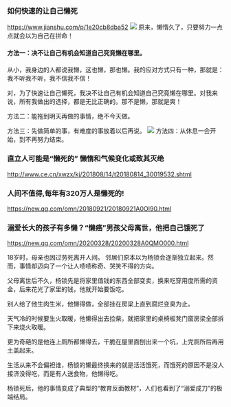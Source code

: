 ### 如何快速的让自己懒死
https://www.jianshu.com/p/1e20cb8dba52
![](https://upload-images.jianshu.io/upload_images/1370536-c99d225121469077.jpeg)
原来，懒惰久了，只要努力一点点就会以为自己在拼命！

#### 方法一：决不让自己有机会知道自己究竟懒在哪里。

从小，我身边的人都说我懒，这也懒，那也懒。我的应对方式只有一种，那就是：我不听我不听，我不信我不信！

对，为了快速让自己懒死，我决不让自己有机会知道自己究竟懒在哪里。对我来说，所有我做出的选择，都是无比正确的。那不是懒，那就是爽！

方法二：能拖到明天再做的事情，绝不今天做。

方法三：先做简单的事，有难度的事放着以后再说。
![](https://upload-images.jianshu.io/upload_images/1370536-19ef321f9dea2d1e.gif)
方法四：从休息一会开始，到不再努力结束。

### 直立人可能是“懒死的” 懒惰和气候变化或致其灭绝
http://www.ce.cn/xwzx/kj/201808/14/t20180814_30019532.shtml

### 人间不值得,每年有320万人是懒死的!
https://new.qq.com/omn/20180921/20180921A0OI90.html
### 溺爱长大的孩子有多懒？“懒癌”男孩父母离世，他把自己饿死了
https://new.qq.com/omn/20200328/20200328A0QMO000.html

18岁时，母亲也因过劳死离开人间。
邻居们原本以为杨锁会逐渐独立起来。然而，事情却迈向了一个让人啧啧称奇、哭笑不得的方向。

父母离世后不久，杨锁先是将家里值钱的东西全部变卖，换来吃穿用度所需的资金，后来花光了家里的钱，他就开始要饭吃。

别人给了他生肉生米，他懒得做，全部挂在房梁上直到腐烂变臭为止。

天气冷的时候要生火取暖，他懒得出去捡柴，就把家里的桌椅板凳门窗房梁全部拆下来烧火取暖。

更为奇葩的是他连上厕所都懒得去，干脆在屋里面刨出来一个坑，上完厕所后再用土盖起来。

生活从来不会偏袒谁，杨锁的懒最终换来的就是活活饿死，而饿死的原因不是没人接济没得吃，而是有人送食物，他懒得吃。

杨锁死后，他的事情变成了典型的“教育反面教材”，人们也看到了“溺爱成刀”的极端结局。
